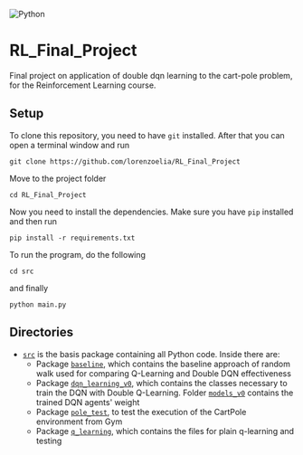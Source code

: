 ![Python](https://img.shields.io/badge/Python-3776AB?style=for-the-badge&logo=python&logoColor=white)

# RL_Final_Project

Final project on application of double dqn learning to the cart-pole problem, for the Reinforcement Learning course.

## Setup

To clone this repository, you need to have `git` installed. After that you can open a terminal window and run

```
git clone https://github.com/lorenzoelia/RL_Final_Project
```

Move to the project folder

```
cd RL_Final_Project
```

Now you need to install the dependencies. Make sure you have `pip` installed and then run

```
pip install -r requirements.txt
```

To run the program, do the following

```
cd src
```

and finally

```
python main.py
```

## Directories

- [`src`](https://github.com/lorenzoelia/RL_Final_Project/tree/master/src) is the basis
  package containing all Python code. Inside there are:
    - Package [`baseline`](https://github.com/lorenzoelia/RL_Final_Project/tree/master/src/baseline),
      which contains the baseline approach of random walk used for comparing Q-Learning and Double DQN effectiveness
    - Package [`dqn_learning_v0`](https://github.com/lorenzoelia/RL_Final_Project/tree/master/src/dqn_learning_v0), which contains the classes necessary to train the DQN with Double Q-Learning. Folder [`models_v0`](https://github.com/lorenzoelia/RL_Final_Project/tree/master/src/dqn_learning_v0/models_v0) contains the trained DQN agents' weight
    - Package [`pole_test`](https://github.com/lorenzoelia/RL_Final_Project/tree/master/src/pole_test), to test the execution of the CartPole environment from Gym
    - Package [`q_learning`](https://github.com/lorenzoelia/RL_Final_Project/tree/master/src/q_learning), which contains the files for plain q-learning and testing
